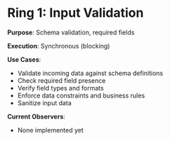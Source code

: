 # Ring 1: Input Validation

**Purpose**: Schema validation, required fields

**Execution**: Synchronous (blocking)

**Use Cases**:
- Validate incoming data against schema definitions
- Check required field presence
- Verify field types and formats
- Enforce data constraints and business rules
- Sanitize input data

**Current Observers**:
- None implemented yet